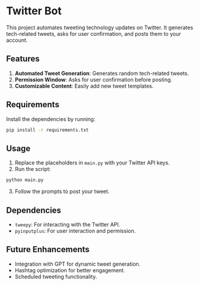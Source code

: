 
# Twitter Bot

This project automates tweeting technology updates on Twitter. It generates tech-related tweets, asks for user confirmation, and posts them to your account.

## Features

1. **Automated Tweet Generation**: Generates random tech-related tweets.
2. **Permission Window**: Asks for user confirmation before posting.
3. **Customizable Content**: Easily add new tweet templates.

## Requirements

Install the dependencies by running:

```bash
pip install -r requirements.txt
```

## Usage

1. Replace the placeholders in `main.py` with your Twitter API keys.
2. Run the script:

```bash
python main.py
```

3. Follow the prompts to post your tweet.

## Dependencies

- `tweepy`: For interacting with the Twitter API.
- `pyinputplus`: For user interaction and permission.

## Future Enhancements

- Integration with GPT for dynamic tweet generation.
- Hashtag optimization for better engagement.
- Scheduled tweeting functionality.
        